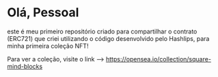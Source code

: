 # Olá, Pessoal

este é meu primeiro repositório criado para compartilhar o contrato (ERC721) que criei utilizando o código desenvolvido pelo Hashlips, para minha primeira coleção NFT!

Para ver a coleção, visite o link -->
https://opensea.io/collection/square-mind-blocks
